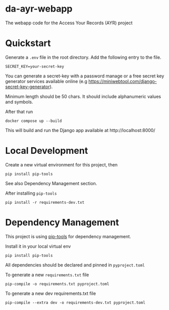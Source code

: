 # da-ayr-webapp
The webapp code for the Access Your Records (AYR) project

# Quickstart

Generate a `.env` file in the root directory.
Add the following entry to the file.
    
`SECRET_KEY=your-secret-key`

You can generate a secret-key with a password manage or a free secret key generator services available online 
(e.g https://miniwebtool.com/django-secret-key-generator). 

Minimum length should be 50 chars. It should include alphanumeric values and symbols.

After that run

    docker compose up --build

This will build and run the Django app available at http://localhost:8000/

# Local Development
Create a new virtual environment for this project, then

    pip install pip-tools

See also Dependency Management section.

After installing `pip-tools`

    pip install -r requirements-dev.txt


# Dependency Management
 
This project is using [pip-tools](https://github.com/jazzband/pip-tools/) for dependency management. 

Install it in your local virtual env 

    pip install pip-tools

All dependencies should be declared and pinned in `pyproject.toml`

To generate a new `requirements.txt` file

    pip-compile -o requirements.txt pyproject.toml

To generate a new dev requirements.txt file

    pip-compile --extra dev -o requirements-dev.txt pyproject.toml
